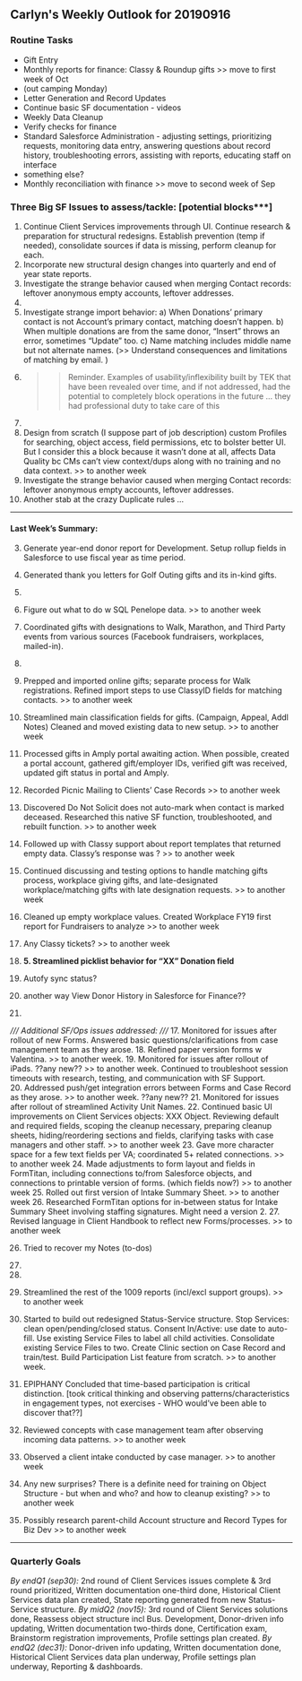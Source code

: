 ## Carlyn's Weekly Outlook for 20190916
### Routine Tasks
* Gift Entry
* Monthly reports for finance: Classy & Roundup gifts >> move to first week of Oct
* (out camping Monday)
* Letter Generation and Record Updates
* Continue basic SF documentation - videos
* Weekly Data Cleanup
* Verify checks for finance
* Standard Salesforce Administration - adjusting settings, prioritizing requests, monitoring data entry, answering questions about record history, troubleshooting errors, assisting with reports, educating staff on interface
* something else?
* Monthly reconciliation with finance  >> move to second week of Sep

### Three Big SF Issues to assess/tackle: [potential blocks***]
1. Continue Client Services improvements through UI.  Continue research & preparation for structural redesigns.  Establish prevention (temp if needed), consolidate sources if data is missing, perform cleanup for each.
2. Incorporate new structural design changes into quarterly and end of year state reports.
3. Investigate the strange behavior caused when merging Contact records: leftover anonymous empty accounts, leftover addresses.
4. 
5. Investigate strange import behavior: a) When Donations’ primary contact is not Account’s primary contact, matching doesn’t happen.  b) When multiple donations are from the same donor, “Insert” throws an error, sometimes “Update” too.  c) Name matching includes middle name but not alternate names.  (>> Understand consequences and limitations of matching by email. )
6. > > Reminder.  Examples of usability/inflexibility built by TEK that have been revealed over time, and if not addressed, had the potential to completely block operations in the future … they had professional duty to take care of this
7. 
8. Design from scratch (I suppose part of job description) custom Profiles for searching, object access, field permissions, etc to bolster better UI.  But I consider this a block because it wasn’t done at all, affects Data Quality bc CMs can’t view context/dups along with no training and no data context. >> to another week
9. Investigate the strange behavior caused when merging Contact records: leftover anonymous empty accounts, leftover addresses.
10. Another stab at the crazy Duplicate rules …

- - - -
#### Last Week’s Summary:
3. Generate year-end donor report for Development.  Setup rollup fields in Salesforce to use fiscal year as time period.  
4. Generated thank you letters for Golf Outing gifts and its in-kind gifts.  
5. 
6. Figure out what to do w SQL Penelope data.  >> to another week
7. Coordinated gifts with designations to Walk, Marathon, and Third Party events from various sources (Facebook fundraisers, workplaces, mailed-in).  
8. 
9. Prepped and imported online gifts; separate process for Walk registrations.  Refined import steps to use ClassyID fields for matching contacts.  >> to another week
10. Streamlined main classification fields for gifts.  (Campaign, Appeal, Addl Notes)  Cleaned and moved existing data to new setup.   >> to another week
11. Processed gifts in Amply portal awaiting action.  When possible, created a portal account, gathered gift/employer IDs, verified gift was received, updated gift status in portal and Amply.  
12. Recorded Picnic Mailing to Clients’ Case Records >> to another week
13. Discovered Do Not Solicit does not auto-mark when contact is marked deceased.  Researched this native SF function, troubleshooted, and rebuilt function.  >> to another week
14. Followed up with Classy support about report templates that returned empty data.  Classy’s response was ?  >> to another week

7. Continued discussing and testing options to handle matching gifts process, workplace giving gifts, and late-designated workplace/matching gifts with late designation requests. >> to another week
8. Cleaned up empty workplace values.  Created Workplace FY19 first report for Fundraisers to analyze >> to another week

12. Any Classy tickets?  >> to another week
13. **5. Streamlined picklist behavior for “XX” Donation field**
14. Autofy sync status?
15. another way View Donor History in Salesforce for Finance??
16. 

*/// Additional SF/Ops issues addressed: ///*
17. Monitored for issues after rollout of new Forms.  Answered basic questions/clarifications from case management team as they arose.
18. Refined paper version forms w Valentina. >> to another week.
19. Monitored for issues after rollout of iPads.  ??any new?? >> to another week.  Continued to troubleshoot session timeouts  with research, testing, and communication with SF Support.  
20. Addressed push/get integration errors between Forms and Case Record as they arose.   >> to another week.  ??any new??
21. Monitored for issues after rollout of streamlined Activity Unit Names.
22. Continued basic UI improvements on Client Services objects: XXX Object.  Reviewing default and required fields, scoping the cleanup necessary, preparing cleanup sheets, hiding/reordering sections and fields, clarifying tasks with case managers and other staff.  >> to another week
23. Gave more character space for a few text fields per VA; coordinated 5+ related connections. >> to another week
24. Made adjustments to form layout and fields in FormTitan, including connections to/from Salesforce objects, and connections to printable version of forms.  (which fields now?) >> to another week
25. Rolled out first version of Intake Summary Sheet. >> to another week
26. Researched FormTitan options for in-between status for Intake Summary Sheet involving staffing signatures.  Might need a version 2.
27. Revised language in Client Handbook to reflect new Forms/processes. >> to another week

26. Tried to recover my Notes (to-dos)
27. 
28. 
29. Streamlined the rest of the 1009 reports (incl/excl support groups).  >> to another week

32. Started to build out redesigned Status-Service structure.  Stop Services: clean open/pending/closed status.  Consent In/Active: use date to auto-fill.   Use existing Service Files to label all child activities.  Consolidate existing Service Files to two.  Create Clinic section on Case Record and train/test.  Build Participation List feature from scratch.   >> to another week.
33. EPIPHANY Concluded that time-based participation is critical distinction.   [took critical thinking and observing patterns/characteristics in engagement types, not exercises - WHO would’ve been able to discover that??]

36. Reviewed concepts with case management team after observing incoming data patterns.  >> to another week
37. Observed a client intake conducted by case manager. >> to another week

22. Any new surprises?  There is a definite need for training on Object Structure - but when and who?  and how to cleanup existing?  >> to another week
23. Possibly research parent-child Account structure and Record Types for Biz Dev >> to another week

- - - -
### Quarterly Goals
*By endQ1 (sep30):* 2nd round of Client Services issues complete & 3rd round prioritized, Written documentation one-third done, Historical Client Services data plan created, State reporting generated from new Status-Service structure.
*By midQ2 (nov15):* 3rd round of Client Services solutions done, Reassess object structure incl Bus. Development, Donor-driven info updating, Written documentation two-thirds done, Certification exam, Brainstorm registration improvements, Profile settings plan created.
*By endQ2 (dec31):*  Donor-driven info updating, Written documentation done, Historical Client Services data plan underway, Profile settings plan underway, Reporting & dashboards.